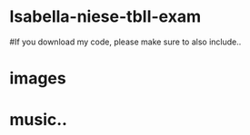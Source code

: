 # Isabella-niese-tbII-exam

#If you download my code, please make sure to also include..

# images
# music..

